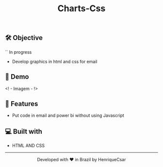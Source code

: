 
<h1 align="center">
  Charts-Css
</h1>
<br>


## 🛠️ Objective
´´ In progress

- Develop graphics in html and css for email


## 🚀 Demo
<! - Imagem - !>



## 🧐 Features
- Put code in email and power bi without using Javascript


## 💻 Built with
- HTML AND CSS


<hr>
<p align="center">
Developed with ❤️ in Brazil by HenriqueCsar 
</p>
